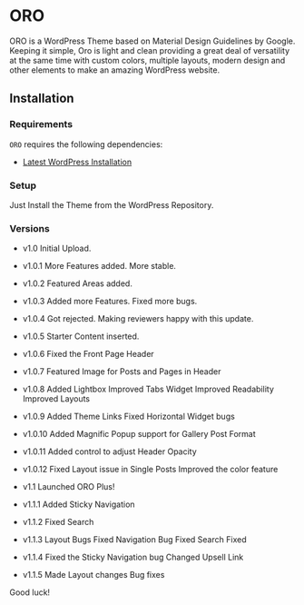
ORO
===

ORO is a WordPress Theme based on Material Design Guidelines by Google. Keeping it simple, Oro is light and clean providing a great deal of versatility at the same time with custom colors, multiple layouts, modern design and other elements to make an amazing WordPress website.

Installation
---------------

### Requirements

`ORO` requires the following dependencies:

- [Latest WordPress Installation](https://wordpress.org/download/)

### Setup

Just Install the Theme from the WordPress Repository.

### Versions

* v1.0
	Initial Upload.
	
* v1.0.1
	More Features added. More stable.
	
* v1.0.2
	Featured Areas added.
	
* v1.0.3
	Added more Features. Fixed more bugs.
	
* v1.0.4
	Got rejected. Making reviewers happy with this update.
	
* v1.0.5
	Starter Content inserted.
	
* v1.0.6
	Fixed the Front Page Header
	
* v1.0.7
	Featured Image for Posts and Pages in Header
	
* v1.0.8
	Added Lightbox
	Improved Tabs Widget
	Improved Readability
	Improved Layouts
	
* v1.0.9
	Added Theme Links
	Fixed Horizontal Widget bugs
	
* v1.0.10
	Added Magnific Popup support for Gallery Post Format
	
* v1.0.11
	Added control to adjust Header Opacity
	
* v1.0.12
	Fixed Layout issue in Single Posts
	Improved the color feature
	
* v1.1
	Launched ORO Plus!
	
* v1.1.1
	Added Sticky Navigation
	
* v1.1.2
	Fixed Search

* v1.1.3
	Layout Bugs Fixed
	Navigation Bug Fixed
	Search Fixed
	
* v1.1.4
	Fixed the Sticky Navigation bug
	Changed Upsell Link
	
* v1.1.5
	Made Layout changes
	Bug fixes


Good luck!